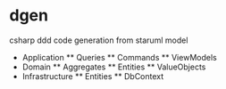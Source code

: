 # dgen
csharp ddd code generation from staruml model

* Application
** Queries
** Commands
** ViewModels
* Domain
** Aggregates
** Entities
** ValueObjects
* Infrastructure
** Entities
** DbContext
